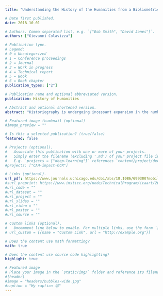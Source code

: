 ```yaml
---
title: "Understanding the History of the Humanities from a Bibliometric Perspective: Expansion, Conjunctures, and Traditions in the Last Decades of Venetian Historiography (1950–2013)"

# Date first published.
date: 2018-10-01

# Authors. Comma separated list, e.g. `["Bob Smith", "David Jones"]`.
authors: ["Giovanni Colavizza"]

# Publication type.
# Legend:
# 0 = Uncategorized
# 1 = Conference proceedings
# 2 = Journal
# 3 = Work in progress
# 4 = Technical report
# 5 = Book
# 6 = Book chapter
publication_types: ["2"]

# Publication name and optional abbreviated version.
publication: History of Humanities

# Abstract and optional shortened version.
abstract: "Historiography is undergoing incessant expansion in the number of publications and active scholars, as is the case with the humanities and sciences in general. Little is known about what effects this has on the research activity and ways of publishing of historians, often stemming from long-established practices. Yet it seems recurrent that during and after periods of sustained growth, several historians lament the increasingly specialized and narrow focus of their domain. This article considers three journals that specialize in the history of Venice but that represent different scholarly traditions. These are analyzed over the most recent decades of modern historiography (1950–2013). Special attention is given to the use of evidence, as mapped by citations to primary sources. It is shown that at least three trends overlap: the sustained expansion in the number of publications and active scholars; the persisting editorial traditions of individual journals; and the conjunctures of the field, either via geographical and intellectual exchanges or by methodological turns. Ultimately, expansion, conjunctures, and traditions all need to be considered to picture the dynamics of a scholarly community over the long term."

# Featured image thumbnail (optional)
#image_preview = ""

# Is this a selected publication? (true/false)
featured: false

# Projects (optional).
#   Associate this publication with one or more of your projects.
#   Simply enter the filename (excluding '.md') of your project file in `content/project/`.
#   E.g. `projects = ["deep-learning"]` references `content/project/deep-learning.md`.
#projects: ["CAH-impact-OCR"]

# Links (optional).
url_pdf: https://www.journals.uchicago.edu/doi/abs/10.1086/699300?mobileUi=0&
#surl_preprint: https://www.insticc.org/node/TechnicalProgram/icaart/2020/presentationDetails/91690
#url_code = ""
#url_dataset = ""
#url_project = ""
#url_slides = ""
#url_video = ""
#url_poster = ""
#url_source = ""

# Custom links (optional).
#   Uncomment line below to enable. For multiple links, use the form `[{...}, {...}, {...}]`.
# url_custom = [{name = "Custom Link", url = "http://example.org"}]

# Does the content use math formatting?
math: true

# Does the content use source code highlighting?
highlight: true

# Featured image
# Place your image in the `static/img/` folder and reference its filename below, e.g. `image = "example.jpg"`.
#[header]
#image = "headers/bubbles-wide.jpg"
#caption = "My caption 😄"
---
```

